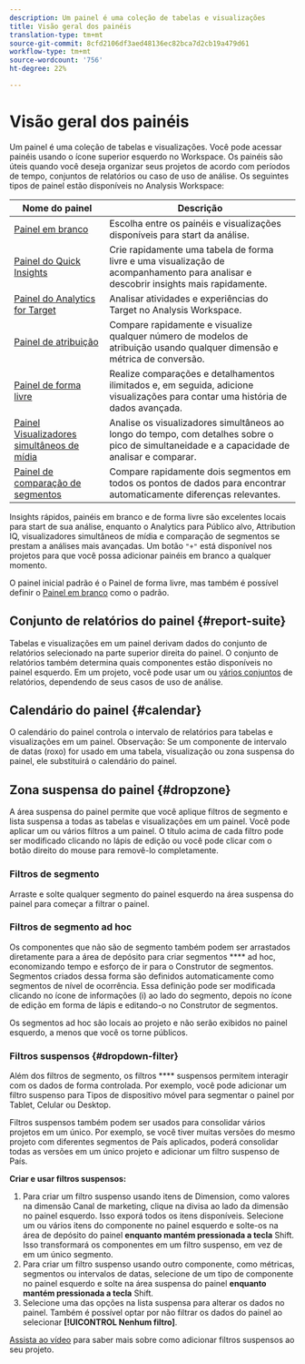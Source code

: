 ```yaml
---
description: Um painel é uma coleção de tabelas e visualizações
title: Visão geral dos painéis
translation-type: tm+mt
source-git-commit: 8cfd2106df3aed48136ec82bca7d2cb19a479d61
workflow-type: tm+mt
source-wordcount: '756'
ht-degree: 22%

---
```



# Visão geral dos painéis

Um painel é uma coleção de tabelas e visualizações. Você pode acessar painéis usando o ícone superior esquerdo no Workspace. Os painéis são úteis quando você deseja organizar seus projetos de acordo com períodos de tempo, conjuntos de relatórios ou caso de uso de análise. Os seguintes tipos de painel estão disponíveis no Analysis Workspace:

| Nome do painel | Descrição |
|---|---|
| [Painel em branco](blank-panel.md) | Escolha entre os painéis e visualizações disponíveis para start da análise. |
| [Painel do Quick Insights](quickinsight.md) | Crie rapidamente uma tabela de forma livre e uma visualização de acompanhamento para analisar e descobrir insights mais rapidamente. |
| [Painel do Analytics for Target](a4t-panel.md) | Analisar atividades e experiências do Target no Analysis Workspace. |
| [Painel de atribuição](attribution.md) | Compare rapidamente e visualize qualquer número de modelos de atribuição usando qualquer dimensão e métrica de conversão. |
| [Painel de forma livre](freeform-panel.md) | Realize comparações e detalhamentos ilimitados e, em seguida, adicione visualizações para contar uma história de dados avançada. |
| [Painel Visualizadores simultâneos de mídia](media-concurrent-viewers.md) | Analise os visualizadores simultâneos ao longo do tempo, com detalhes sobre o pico de simultaneidade e a capacidade de analisar e comparar. |
| [Painel de comparação de segmentos](c-segment-comparison/segment-comparison.md) | Compare rapidamente dois segmentos em todos os pontos de dados para encontrar automaticamente diferenças relevantes. |

Insights rápidos, painéis em branco e de forma livre são excelentes locais para start de sua análise, enquanto o Analytics para Público alvo, Attribution IQ, visualizadores simultâneos de mídia e comparação de segmentos se prestam a análises mais avançadas. Um botão `"+"` está disponível nos projetos para que você possa adicionar painéis em branco a qualquer momento.

O painel inicial padrão é o Painel de forma livre, mas também é possível definir o [Painel em branco](/help/analyze/analysis-workspace/c-panels/blank-panel.md) como o padrão.

## Conjunto de relatórios do painel {#report-suite}

Tabelas e visualizações em um painel derivam dados do conjunto de relatórios selecionado na parte superior direita do painel. O conjunto de relatórios também determina quais componentes estão disponíveis no painel esquerdo. Em um projeto, você pode usar um ou [vários conjuntos](https://docs.adobe.com/content/help/pt-BR/analytics/analyze/analysis-workspace/build-workspace-project/multiple-report-suites.html) de relatórios, dependendo de seus casos de uso de análise.

## Calendário do painel {#calendar}

O calendário do painel controla o intervalo de relatórios para tabelas e visualizações em um painel. Observação: Se um componente de intervalo de datas (roxo) for usado em uma tabela, visualização ou zona suspensa do painel, ele substituirá o calendário do painel.

## Zona suspensa do painel {#dropzone}

A área suspensa do painel permite que você aplique filtros de segmento e lista suspensa a todas as tabelas e visualizações em um painel. Você pode aplicar um ou vários filtros a um painel. O título acima de cada filtro pode ser modificado clicando no lápis de edição ou você pode clicar com o botão direito do mouse para removê-lo completamente.

### Filtros de segmento

Arraste e solte qualquer segmento do painel esquerdo na área suspensa do painel para começar a filtrar o painel.

### Filtros de segmento ad hoc

Os componentes que não são de segmento também podem ser arrastados diretamente para a área de depósito para criar segmentos **** ad hoc, economizando tempo e esforço de ir para o Construtor de segmentos. Segmentos criados dessa forma são definidos automaticamente como segmentos de nível de ocorrência. Essa definição pode ser modificada clicando no ícone de informações (i) ao lado do segmento, depois no ícone de edição em forma de lápis e editando-o no Construtor de segmentos.

Os segmentos ad hoc são locais ao projeto e não serão exibidos no painel esquerdo, a menos que você os torne públicos.

### Filtros suspensos {#dropdown-filter}

Além dos filtros de segmento, os filtros **** suspensos permitem interagir com os dados de forma controlada. Por exemplo, você pode adicionar um filtro suspenso para Tipos de dispositivo móvel para segmentar o painel por Tablet, Celular ou Desktop.

Filtros suspensos também podem ser usados para consolidar vários projetos em um único. Por exemplo, se você tiver muitas versões do mesmo projeto com diferentes segmentos de País aplicados, poderá consolidar todas as versões em um único projeto e adicionar um filtro suspenso de País.

**Criar e usar filtros suspensos:**

1. Para criar um filtro suspenso usando itens de Dimension, como valores na dimensão Canal de marketing, clique na divisa ao lado da dimensão no painel esquerdo. Isso exporá todos os itens disponíveis. Selecione um ou vários itens do componente no painel esquerdo e solte-os na área de depósito do painel **enquanto mantém pressionada a tecla** Shift. Isso transformará os componentes em um filtro suspenso, em vez de em um único segmento.
1. Para criar um filtro suspenso usando outro componente, como métricas, segmentos ou intervalos de datas, selecione de um tipo de componente no painel esquerdo e solte na área suspensa do painel **enquanto mantém pressionada a tecla** Shift.
1. Selecione uma das opções na lista suspensa para alterar os dados no painel. Também é possível optar por não filtrar os dados do painel ao selecionar **[!UICONTROL Nenhum filtro]**.

[Assista ao vídeo](https://www.youtube.com/watch?v=vpJywtsFVPI) para saber mais sobre como adicionar filtros suspensos ao seu projeto.
